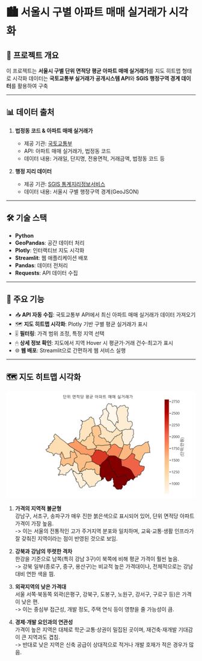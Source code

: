 # 🏙️ 서울시 구별 아파트 매매 실거래가 시각화 

## 📌 프로젝트 개요
이 프로젝트는 **서울시 구별 단위 면적당 평균 아파트 매매 실거래가**를 지도 히트맵 형태로 시각화
데이터는 **국토교통부 실거래가 공개시스템 API**와 **SGIS 행정구역 경계 데이터**를 활용하여 구축

---

## 📊 데이터 출처
1. **법정동 코드 & 아파트 매매 실거래가**
   - 제공 기관: [국토교통부](https://www.data.go.kr/)
   - API: 아파트 매매 실거래가, 법정동 코드
   - 데이터 내용: 거래일, 단지명, 전용면적, 거래금액, 법정동 코드 등

2. **행정 지리 데이터**
   - 제공 기관: [SGIS 통계지리정보서비스](https://sgis.kostat.go.kr/)
   - 데이터 내용: 서울시 구별 행정구역 경계(GeoJSON)

---

## 🛠 기술 스택
- **Python**
- **GeoPandas**: 공간 데이터 처리
- **Plotly**: 인터랙티브 지도 시각화
- **Streamlit**: 웹 애플리케이션 배포
- **Pandas**: 데이터 전처리
- **Requests**: API 데이터 수집

---

## 📍 주요 기능
- 📥 **API 자동 수집**: 국토교통부 API에서 최신 아파트 매매 실거래가 데이터 가져오기
- 🗺 **지도 히트맵 시각화**: Plotly 기반 구별 평균 실거래가 표시
- 🎚 **필터링**: 가격 범위 조정, 특정 지역 선택
- 🖱 **상세 정보 확인**: 지도에서 지역 Hover 시 평균가·거래 건수·최고가 표시
- 🌐 **웹 배포**: Streamlit으로 간편하게 웹 서비스 실행

---
## 🗺️ 지도 히트맵 시각화
![지도히트맵](output/geojson.png)
1. **가격의 지역적 불균형**  
강남구, 서초구, 송파구가 매우 진한 붉은색으로 표시되어 있어, 단위 면적당 아파트 가격이 가장 높음.  
-> 이는 서울의 전통적인 고가 주거지역 분포와 일치하며, 교육·교통·생활 인프라가 잘 갖춰진 지역이라는 점이 반영된 것으로 보임.

2. **강북과 강남의 뚜렷한 격차**  
한강을 기준으로 남쪽(특히 강남 3구)이 북쪽에 비해 평균 가격이 훨씬 높음.  
-> 강북 일부(종로구, 중구, 용산구)는 비교적 높은 가격대이나, 전체적으로는 강남 대비 연한 색을 띔.

3. **외곽지역의 낮은 가격대**  
서울 서쪽·북동쪽 외곽(은평구, 강북구, 도봉구, 노원구, 강서구, 구로구 등)은 가격이 낮은 편.  
-> 이는 중심부 접근성, 개발 정도, 주택 연식 등이 영향을 줄 가능성이 큼.

4. **경제·개발 요인과의 연관성**  
가격이 높은 지역은 대체로 학군·교통·상권이 밀집된 곳이며, 재건축·재개발 기대감이 큰 지역과도 겹침.  
-> 반대로 낮은 지역은 신축 공급이 상대적으로 적거나 개발 호재가 적은 경우가 많음.
